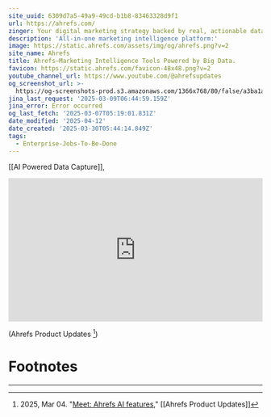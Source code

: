 ```yaml
---
site_uuid: 6309d7a5-49a9-49cd-b1b8-83463328d9f1
url: https://ahrefs.com/
zinger: Your digital marketing strategy backed by real, actionable data
description: 'All-in-one marketing intelligence platform:'
image: https://static.ahrefs.com/assets/img/og/ahrefs.png?v=2
site_name: Ahrefs
title: Ahrefs—Marketing Intelligence Tools Powered by Big Data.
favicon: https://static.ahrefs.com/favicon-48x48.png?v=2
youtube_channel_url: https://www.youtube.com/@ahrefsupdates
og_screenshot_url: >-
  https://og-screenshots-prod.s3.amazonaws.com/1366x768/80/false/a3ba1a97f24044f294008f01d26b4406d96522df35a0cdaa2fb34803f2e7f83a.jpeg
jina_last_request: '2025-03-09T06:44:59.159Z'
jina_error: Error occurred
og_last_fetch: '2025-03-07T05:19:01.831Z'
date_modified: '2025-04-12'
date_created: '2025-03-30T05:44:14.849Z'
tags:
  - Enterprise-Jobs-To-Be-Done
---
```






















[[AI Powered Data Capture]],

<div class="youtube-container"><iframe 
style="aspect-ratio:16/9;width:100%;height:auto" 
src="https://www.youtube.com/embed/plg3j7xDi-w?controls=0" 
title="YouTube video player" 
frameborder="0" 
allow="accelerometer; clipboard-write; encrypted-media; gyroscope; picture-in-picture; web-share" 
referrerpolicy="strict-origin-when-cross-origin" 
allowfullscreen
></iframe></div>

(Ahrefs Product Updates [^de8bfe])


# Footnotes
***

[^de8bfe]: 2025, Mar 04. "[Meet: Ahrefs AI features](https://youtu.be/plg3j7xDi-w?si=sN0xldH9IKcIzuLl)," [[Ahrefs Product Updates]]
